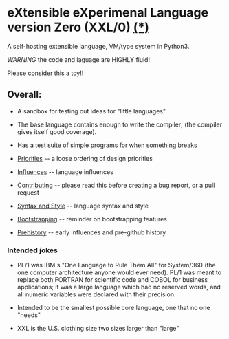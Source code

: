 # eXtensible eXperimenal Language version Zero (XXL/0) [(*)](#intended-jokes)

A self-hosting extensible language, VM/type system in Python3.

*WARNING* the code and laguage are HIGHLY fluid!

Please consider this a toy!!

## Overall:

* A sandbox for testing out ideas for "little languages"

* The base language contains enough to write the compiler;
	(the compiler gives itself good coverage).

* Has a test suite of simple programs for when something breaks

* [Priorities](doc/priorities.md) -- a loose ordering of design priorities

* [Influences](doc/influences.md) -- language influences

* [Contributing](doc/contributing.md) -- please read this before creating a bug report, or a pull request

* [Syntax and Style](doc/syntax.md) -- language syntax and style

* [Bootstrapping](doc/bootstrapping.md) -- reminder on bootstrapping features

* [Prehistory](doc/prehistory.md) -- early influences and pre-github history

### Intended jokes

* PL/1 was IBM's "One Language to Rule Them All" for System/360
     (the one computer architecture anyone would ever need).
     PL/1 was meant to replace both FORTRAN for scientific code
     and COBOL for business applications; it was a large
     language which had no reserved words, and all numeric
     variables were declared with their precision.

* Intended to be the smallest possible core language,
  one that no one "needs"

* XXL is the U.S. clothing size two sizes larger than "large"
